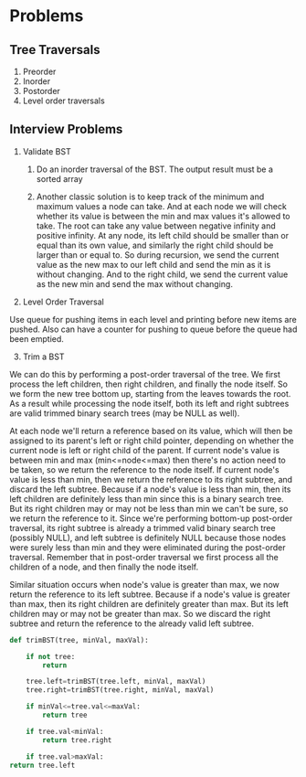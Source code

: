 # Problems

## Tree Traversals

1. Preorder
2. Inorder
3. Postorder
4. Level order traversals

## Interview Problems

1. Validate BST

    1. Do an inorder traversal of the BST. The output result must be a sorted array

    2. Another classic solution is to keep track of the minimum and maximum values a node can take. And at each node we will check whether its value is between the min and max values it's allowed to take. The root can take any value between negative infinity and positive infinity. At any node, its left child should be smaller than or equal than its own value, and similarly the right child should be larger than or equal to. So during recursion, we send the current value as the new max to our left child and send the min as it is without changing. And to the right child, we send the current value as the new min and send the max without changing.

2. Level Order Traversal

Use queue for pushing items in each level and printing before new items are pushed. Also can have a counter for pushing to queue before the queue had been emptied.

3. Trim a BST

We can do this by performing a post-order traversal of the tree. We first process the left children, then right children, and finally the node itself. So we form the new tree bottom up, starting from the leaves towards the root. As a result while processing the node itself, both its left and right subtrees are valid trimmed binary search trees (may be NULL as well).

At each node we'll return a reference based on its value, which will then be assigned to its parent's left or right child pointer, depending on whether the current node is left or right child of the parent. If current node's value is between min and max (min<=node<=max) then there's no action need to be taken, so we return the reference to the node itself. If current node's value is less than min, then we return the reference to its right subtree, and discard the left subtree. Because if a node's value is less than min, then its left children are definitely less than min since this is a binary search tree. But its right children may or may not be less than min we can't be sure, so we return the reference to it. Since we're performing bottom-up post-order traversal, its right subtree is already a trimmed valid binary search tree (possibly NULL), and left subtree is definitely NULL because those nodes were surely less than min and they were eliminated during the post-order traversal. Remember that in post-order traversal we first process all the children of a node, and then finally the node itself.

Similar situation occurs when node's value is greater than max, we now return the reference to its left subtree. Because if a node's value is greater than max, then its right children are definitely greater than max. But its left children may or may not be greater than max. So we discard the right subtree and return the reference to the already valid left subtree.

```python
def trimBST(tree, minVal, maxVal):

    if not tree:
        return

    tree.left=trimBST(tree.left, minVal, maxVal)
    tree.right=trimBST(tree.right, minVal, maxVal)

    if minVal<=tree.val<=maxVal:
        return tree

    if tree.val<minVal:
        return tree.right

    if tree.val>maxVal:
return tree.left
```
